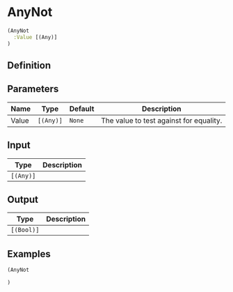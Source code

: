 # AnyNot

```clojure
(AnyNot
  :Value [(Any)]
)
```

## Definition


## Parameters
| Name | Type | Default | Description |
|------|------|---------|-------------|
| Value | `[(Any)]` | `None` | The value to test against for equality. |


## Input
| Type | Description |
|------|-------------|
| `[(Any)]` |  |


## Output
| Type | Description |
|------|-------------|
| `[(Bool)]` |  |


## Examples

```clojure
(AnyNot

)
```
